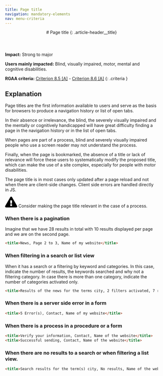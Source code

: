 ```yaml
---
title: Page title
navigation: mandatory-elements
nav: menu-criteria
---
```


<header>
# Page title
{: .article-header__title}
</header>

**Impact:** Strong to major

**Users mainly impacted:** Blind, visually impaired, motor, mental and cognitive disabilities.

**RGAA criteria:** [Criterion 8.5 [A]](http://disic.github.io/rgaa_referentiel_en/criteria.html#crit-8-5) - [Criterion 8.6 [A]](http://disic.github.io/rgaa_referentiel_en/criteria.html#crit-8-6)
{: .criteria }

## Explanation

Page titles are the first information available to users and serve as the basis for browsers to produce a navigation history or list of open tabs.

In their absence or irrelevance, the blind, the severely visually impaired and the mentally or cognitively handicapped will have great difficulty finding a page in the navigation history or in the list of open tabs.

When pages are part of a process, blind and severely visually impaired people who use a screen reader may not understand the process.

Finally, when the page is bookmarked, the absence of a title or lack of relevance will force these users to systematically modify the proposed title, which can make the use of a site complex, especially for people with motor disabilities.

The page title is in most cases only updated after a page reload and not when there are client-side changes. Client side errors are handled directly in JS.

<div class="important">
<svg role="img" aria-label="Important" xmlns="http://www.w3.org/2000/svg" viewBox="0 0 576 512" width="40" height="36"><title>Important</title><path d="M569.517 440.013C587.975 472.007 564.806 512 527.94 512H48.054c-36.937 0-59.999-40.055-41.577-71.987L246.423 23.985c18.467-32.009 64.72-31.951 83.154 0l239.94 416.028zM288 354c-25.405 0-46 20.595-46 46s20.595 46 46 46 46-20.595 46-46-20.595-46-46-46zm-43.673-165.346l7.418 136c.347 6.364 5.609 11.346 11.982 11.346h48.546c6.373 0 11.635-4.982 11.982-11.346l7.418-136c.375-6.874-5.098-12.654-11.982-12.654h-63.383c-6.884 0-12.356 5.78-11.981 12.654z"/></svg>
Consider making the page title relevant in the case of a process.
</div>

### When there is a pagination

Imagine that we have 28 results in total with 10 results displayed per page and we are on the second page.

```html
<title>News, Page 2 to 3, Name of my website</title>
```

### When filtering in a search or list view

When it has a search or a filtering by keyword and categories. In this case, indicate the number of results, the keywords searched and why not a filtering category. In case there is more than one category, indicate the number of categories activated only.

```html
<title>Results of the news for the terms city, 2 filters activated, 7 results, Page 1 to 2, Name of my website</title>
```

### When there is a server side error in a form
```html
<title>5 Error(s), Contact, Name of my website</title>
```

### When there is a process in a procedure or a form
```html
<title>Verify your information, Contact, Name of the website</title>
<title>Successful sending, Contact, Name of the website</title>
```

### When there are no results to a search or when filtering a list view.

```html
<title>Search results for the term(s) city, No results, Name of the website</title>
```
